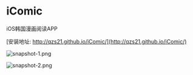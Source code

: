 # iComic
iOS韩国漫画阅读APP

[安装地址: http://qzs21.github.io/iComic/](http://qzs21.github.io/iComic/)

![snapshot-1.png](http://qzs21.github.io/iComic/res/snapshot-1.png)

![snapshot-2.png](http://qzs21.github.io/iComic/res/snapshot-2.png)
